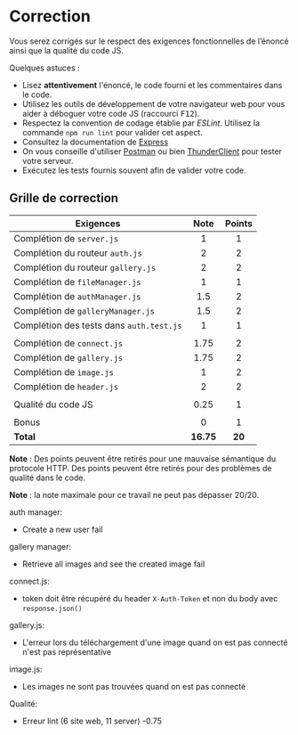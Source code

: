 # Correction

Vous serez corrigés sur le respect des exigences fonctionnelles de l’énoncé ainsi que la qualité du code JS.

Quelques astuces :

- Lisez **attentivement** l'énoncé, le code fourni et les commentaires dans le code.
- Utilisez les outils de développement de votre navigateur web pour vous aider à déboguer votre code JS (raccourci <kbd>F12</kbd>).
- Respectez la convention de codage établie par _ESLint_. Utilisez la commande `npm run lint` pour valider cet aspect.
- Consultez la documentation de [Express](https://expressjs.com/fr/api.html)
- On vous conseille d'utiliser [Postman](https://www.postman.com/) ou bien [ThunderClient](https://www.thunderclient.com/) pour tester votre serveur.
- Exécutez les tests fournis souvent afin de valider votre code.

## Grille de correction

| **Exigences**                            | **Note**  | **Points** |
| ---------------------------------------- | :-------: | :--------: |
| Complétion de `server.js`                |     1     |     1      |
| Complétion du routeur `auth.js`          |     2     |     2      |
| Complétion du routeur `gallery.js`       |     2     |     2      |
| Complétion de `fileManager.js`           |     1     |     1      |
| Complétion de `authManager.js`           |    1.5    |     2      |
| Complétion de `galleryManager.js`        |    1.5    |     2      |
| Complétion des tests dans `auth.test.js` |     1     |     1      |
|                                          |           |            |
| Complétion de `connect.js`               |   1.75    |     2      |
| Complétion de `gallery.js`               |   1.75    |     2      |
| Complétion de `image.js`                 |     1     |     2      |
| Complétion de `header.js`                |     2     |     2      |
|                                          |           |            |
| Qualité du code JS                       |   0.25    |     1      |
|                                          |           |            |
| Bonus                                    |     0     |     1      |
| **Total**                                | **16.75** |   **20**   |

**Note** : Des points peuvent être retirés pour une mauvaise sémantique du protocole HTTP. Des points peuvent être retirés pour des problèmes de qualité dans le code.

**Note** : la note maximale pour ce travail ne peut pas dépasser 20/20.

auth manager:

- Create a new user fail

gallery manager:

- Retrieve all images and see the created image fail

connect.js:

- token doit être récupéré du header `X-Auth-Token` et non du body avec `response.json()`

gallery.js:

- L'erreur lors du téléchargement d'une image quand on est pas connecté n'est pas représentative

image.js:

- Les images ne sont pas trouvées quand on est pas connecté

Qualité:

- Erreur lint (6 site web, 11 server) -0.75

